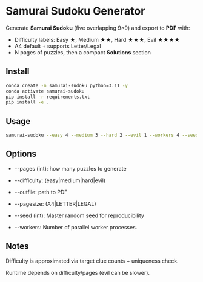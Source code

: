 # Samurai Sudoku Generator

Generate **Samurai Sudoku** (five overlapping 9×9) and export to **PDF** with:
- Difficulty labels: Easy ★, Medium ★★, Hard ★★★, Evil ★★★★
- A4 default + supports Letter/Legal
- N pages of puzzles, then a compact **Solutions** section

## Install
~~~bash
conda create -n samurai-sudoku python=3.11 -y
conda activate samurai-sudoku
pip install -r requirements.txt
pip install -e .
~~~

## Usage

~~~bash
samurai-sudoku --easy 4 --medium 3 --hard 2 --evil 1 --workers 4 --seed 58966 --uniq-timeout 6 --outfile book_mix.pdf
~~~

## Options

- --pages (int): how many puzzles to generate

- --difficulty: (easy|medium|hard|evil)

- --outfile: path to PDF 

- --pagesize: (A4|LETTER|LEGAL)

- --seed (int): Master random seed for reproducibility

- --workers: Number of parallel worker processes.

## Notes

Difficulty is approximated via target clue counts + uniqueness check.

Runtime depends on difficulty/pages (evil can be slower).